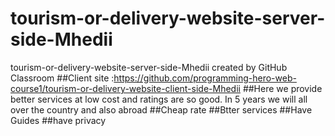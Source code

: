 # tourism-or-delivery-website-server-side-Mhedii
tourism-or-delivery-website-server-side-Mhedii created by GitHub Classroom
##Client site :https://github.com/programming-hero-web-course1/tourism-or-delivery-website-client-side-Mhedii
##Here we provide better services at low cost and ratings are so good. In 5 years we will all over  the country and also abroad
##Cheap rate
##Btter services
##Have Guides
##have privacy


